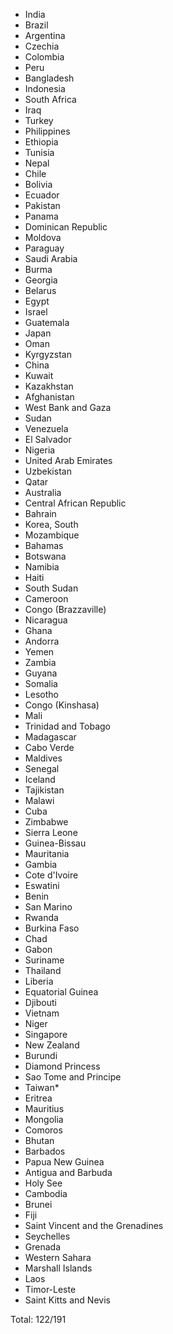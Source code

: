 * India
* Brazil
* Argentina
* Czechia
* Colombia
* Peru
* Bangladesh
* Indonesia
* South Africa
* Iraq
* Turkey
* Philippines
* Ethiopia
* Tunisia
* Nepal
* Chile
* Bolivia
* Ecuador
* Pakistan
* Panama
* Dominican Republic
* Moldova
* Paraguay
* Saudi Arabia
* Burma
* Georgia
* Belarus
* Egypt
* Israel
* Guatemala
* Japan
* Oman
* Kyrgyzstan
* China
* Kuwait
* Kazakhstan
* Afghanistan
* West Bank and Gaza
* Sudan
* Venezuela
* El Salvador
* Nigeria
* United Arab Emirates
* Uzbekistan
* Qatar
* Australia
* Central African Republic
* Bahrain
* Korea, South
* Mozambique
* Bahamas
* Botswana
* Namibia
* Haiti
* South Sudan
* Cameroon
* Congo (Brazzaville)
* Nicaragua
* Ghana
* Andorra
* Yemen
* Zambia
* Guyana
* Somalia
* Lesotho
* Congo (Kinshasa)
* Mali
* Trinidad and Tobago
* Madagascar
* Cabo Verde
* Maldives
* Senegal
* Iceland
* Tajikistan
* Malawi
* Cuba
* Zimbabwe
* Sierra Leone
* Guinea-Bissau
* Mauritania
* Gambia
* Cote d'Ivoire
* Eswatini
* Benin
* San Marino
* Rwanda
* Burkina Faso
* Chad
* Gabon
* Suriname
* Thailand
* Liberia
* Equatorial Guinea
* Djibouti
* Vietnam
* Niger
* Singapore
* New Zealand
* Burundi
* Diamond Princess
* Sao Tome and Principe
* Taiwan*
* Eritrea
* Mauritius
* Mongolia
* Comoros
* Bhutan
* Barbados
* Papua New Guinea
* Antigua and Barbuda
* Holy See
* Cambodia
* Brunei
* Fiji
* Saint Vincent and the Grenadines
* Seychelles
* Grenada
* Western Sahara
* Marshall Islands
* Laos
* Timor-Leste
* Saint Kitts and Nevis

Total: 122/191